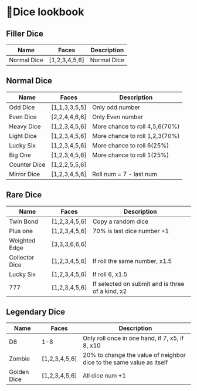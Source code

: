 # 🎲Dice lookbook

## Filler Dice

| Name        | Faces         | Description |
| ----------- | ------------- | ----------- |
| Normal Dice | [1,2,3,4,5,6] | Normal Dice |

## Normal Dice

| Name         | Faces         | Description                    |
| ------------ | ------------- | ------------------------------ |
| Odd Dice     | [1,1,3,3,5,5] | Only odd number                |
| Even Dice    | [2,2,4,4,6,6] | Only Even number               |
| Heavy Dice   | [1,2,3,4,5,6] | More chance to roll 4,5,6(70%) |
| Light Dice   | [1,2,3,4,5,6] | More chance to roll 1,2,3(70%) |
| Lucky Six    | [1,2,3,4,5,6] | More chance to roll 6(25%)     |
| Big One      | [1,2,3,4,5,6] | More chance to roll 1(25%)     |
| Counter Dice | [1,2,2,5,5,6] |                                |
| Mirror Dice  | [1,2,3,4,5,6] | Roll num = 7 - last num        |

## Rare Dice

| Name           | Faces         | Description                                      |
| -------------- | ------------- | ------------------------------------------------ |
| Twin Bond      | [1,2,3,4,5,6] | Copy a random dice                               |
| Plus one       | [1,2,3,4,5,6] | 70% is last dice number +1                       |
| Weighted Edge  | [3,3,3,6,6,6] |                                                  |
| Collector Dice | [1,2,3,4,5,6] | If roll the same number, x1.5                    |
| Lucky Six      | [1,2,3,4,5,6] | If roll 6, x1.5                                  |
| 777            | [1,2,3,4,5,6] | If selected on submit and is three of a kind, x2 |



## Legendary Dice

| Name        | Faces         | Description                                     |
| ----------- | ------------- | ----------------------------------------------- |
| D8          | 1-8           | Only roll once in one hand, if 7, x5, if 8, x10 |
| Zombie      | [1,2,3,4,5,6] | 20% to change the value of neighbor dice to the same value as itself                                            |
| Golden Dice | [1,2,3,4,5,6] | All dice num +1                                 |

